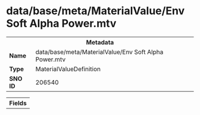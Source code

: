 <h1>data/base/meta/MaterialValue/Env Soft Alpha Power.mtv</h1><table><tr><th colspan="100%">Metadata</th></tr><tr><td><b>Name</b></td><td>data/base/meta/MaterialValue/Env Soft Alpha Power.mtv</td></tr><tr><td><b>Type</b></td><td>MaterialValueDefinition</td></tr><tr><td><b>SNO ID</b></td><td>206540</td></tr></table>

<table><tr><th colspan="100%">Fields</th></tr></table>

